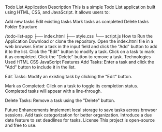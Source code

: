 Todo List Application
Description
This is a simple Todo List application built using HTML, CSS, and JavaScript. It allows users to:

Add new tasks
Edit existing tasks
Mark tasks as completed
Delete tasks
Folder Structure

/todo-list-app
  ├── index.html
  ├── style.css
  └── script.js
How to Run the Application
Download or clone the repository.
Open the index.html file in a web browser.
Enter a task in the input field and click the "Add" button to add it to the list.
Click the "Edit" button to modify a task.
Click on a task to mark it as completed.
Click the "Delete" button to remove a task.
Technologies Used
HTML
CSS
JavaScript
Features
Add Tasks: Enter a task and click the "Add" button to include it in the list.


Edit Tasks: Modify an existing task by clicking the "Edit" button.



Mark as Completed: Click on a task to toggle its completion status. Completed tasks will appear with a line-through.


Delete Tasks: Remove a task using the "Delete" button.

Future Enhancements
Implement local storage to save tasks across browser sessions.
Add task categorization for better organization.
Introduce a due date feature to set deadlines for tasks.
License
This project is open-source and free to use.